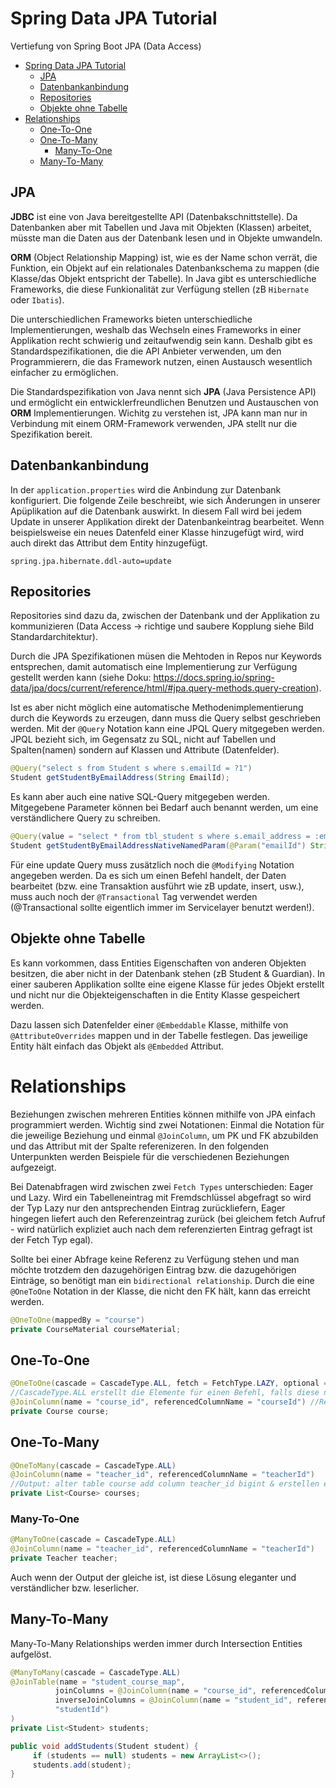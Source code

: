 # Spring Data JPA Tutorial

Vertiefung von Spring Boot JPA (Data Access)

- [Spring Data JPA Tutorial](#spring-data-jpa-tutorial)
    - [JPA](#jpa)
    - [Datenbankanbindung](#datenbankanbindung)
    - [Repositories](#repositories)
    - [Objekte ohne Tabelle](#objekte-ohne-tabelle)
- [Relationships](#relationships)
    - [One-To-One](#one-to-one)
    - [One-To-Many](#one-to-many)
        - [Many-To-One](#many-to-one)
    - [Many-To-Many](#many-to-many)
    
## JPA

__JDBC__ ist eine von Java bereitgestellte API (Datenbakschnittstelle). Da Datenbanken aber mit Tabellen und Java mit Objekten (Klassen) arbeitet, müsste man die Daten aus der Datenbank lesen und in Objekte umwandeln.

__ORM__ (Object Relationship Mapping) ist, wie es der Name schon verrät, die Funktion, ein Objekt auf ein relationales Datenbankschema zu mappen (die Klasse/das Objekt entspricht der Tabelle). In Java gibt es unterschiedliche Frameworks, die diese Funkionalität zur Verfügung stellen (zB `Hibernate` oder `Ibatis`).

Die unterschiedlichen Frameworks bieten unterschiedliche Implementierungen, weshalb das Wechseln eines Frameworks in einer Applikation recht schwierig und zeitaufwendig sein kann. Deshalb gibt es Standardspezifikationen, die die API Anbieter verwenden, um den Programmierern, die das Framework nutzen, einen Austausch wesentlich einfacher zu ermöglichen.

Die Standardspezifikation von Java nennt sich __JPA__ (Java Persistence API) und ermöglicht ein entwicklerfreundlichen Benutzen und Austauschen von __ORM__ Implementierungen. Wichitg zu verstehen ist, JPA kann man nur in Verbindung mit einem ORM-Framework verwenden, JPA stellt nur die Spezifikation bereit.

## Datenbankanbindung

In der `application.properties` wird die Anbindung zur Datenbank konfiguriert. Die folgende Zeile beschreibt, wie sich Änderungen in unserer Apüplikation auf die Datenbank auswirkt. In diesem Fall wird bei jedem Update in unserer Applikation direkt der Datenbankeintrag bearbeitet. Wenn beispielsweise ein neues Datenfeld einer Klasse hinzugefügt wird, wird auch direkt das Attribut dem Entity hinzugefügt.

```properties
spring.jpa.hibernate.ddl-auto=update
```

## Repositories

Repositories sind dazu da, zwischen der Datenbank und der Applikation zu kommunizieren (Data Access -> richtige und saubere Kopplung siehe Bild Standardarchitektur).

Durch die JPA Spezifikationen müsen die Mehtoden in Repos nur Keywords entsprechen, damit automatisch eine Implementierung zur Verfügung gestellt werden kann (siehe Doku: https://docs.spring.io/spring-data/jpa/docs/current/reference/html/#jpa.query-methods.query-creation).

Ist es aber nicht möglich eine automatische Methodenimplementierung durch die Keywords zu erzeugen, dann muss die Query selbst geschrieben werden. Mit der `@Query` Notation kann eine JPQL Query mitgegeben werden. JPQL bezieht sich, im Gegensatz zu SQL, nicht auf Tabellen und Spalten(namen) sondern auf Klassen und Attribute (Datenfelder).

```java
@Query("select s from Student s where s.emailId = ?1")
Student getStudentByEmailAddress(String EmailId);
```

Es kann aber auch eine native SQL-Query mitgegeben werden. Mitgegebene Parameter können bei Bedarf auch benannt werden, um eine verständlichere Query zu schreiben.

```java
@Query(value = "select * from tbl_student s where s.email_address = :emailId", nativeQuery = true)
Student getStudentByEmailAddressNativeNamedParam(@Param("emailId") String emailId);
```

Für eine update Query muss zusätzlich noch die `@Modifying` Notation angegeben werden. Da es sich um einen Befehl handelt, der Daten bearbeitet (bzw. eine Transaktion ausführt wie zB update, insert, usw.), muss auch noch der `@Transactional` Tag verwendet werden (@Transactional sollte eigentlich immer im Servicelayer benutzt werden!).

## Objekte ohne Tabelle

Es kann vorkommen, dass Entities Eigenschaften von anderen Objekten besitzen, die aber nicht in der Datenbank stehen (zB Student & Guardian). In einer sauberen Applikation sollte eine eigene Klasse für jedes Objekt erstellt und nicht nur die Objekteigenschaften in die Entity Klasse gespeichert werden.

Dazu lassen sich Datenfelder einer `@Embeddable` Klasse, mithilfe von `@AttributeOverrides` mappen und in der Tabelle festlegen. Das jeweilige Entity hält einfach das Objekt als `@Embedded` Attribut.

# Relationships

Beziehungen zwischen mehreren Entities können mithilfe von JPA einfach programmiert werden. Wichtig sind zwei Notationen: Einmal die Notation für die jeweilige Beziehung und einmal `@JoinColumn`, um PK und FK abzubilden und das Attribut mit der Spalte referenizeren. In den folgenden Unterpunkten werden Beispiele für die verschiedenen Beziehungen aufgezeigt.

Bei Datenabfragen wird zwischen zwei `Fetch Types` unterschieden: Eager und Lazy. Wird ein Tabelleneintrag mit Fremdschlüssel abgefragt so wird der Typ Lazy nur den antsprechenden Eintrag zurückliefern, Eager hingegen liefert auch den Referenzeintrag zurück (bei gleichem fetch Aufruf - wird natürlich expliziet auch nach dem referenzierten Eintrag gefragt ist der Fetch Typ egal).

Sollte bei einer Abfrage keine Referenz zu Verfügung stehen und man möchte trotzdem den dazugehörigen Eintrag bzw. die dazugehörigen Einträge, so benötigt man ein `bidirectional relationship`. Durch die eine `@OneToOne` Notation in der Klasse, die nicht den FK hält, kann das erreicht werden.

```java
@OneToOne(mappedBy = "course")
private CourseMaterial courseMaterial;
```

## One-To-One

```java
@OneToOne(cascade = CascadeType.ALL, fetch = FetchType.LAZY, optional = false) //mapping
//CascadeType.ALL erstellt die Elemente für einen Befehl, falls diese noch nicht in der DB gespeichert sind
@JoinColumn(name = "course_id", referencedColumnName = "courseId") //Referenz (Datenfeld - Spalte)
private Course course;
```

## One-To-Many

```java
@OneToMany(cascade = CascadeType.ALL)
@JoinColumn(name = "teacher_id", referencedColumnName = "teacherId")
//Output: alter table course add column teacher_id bigint & erstellen eines FK auf teacher_id in der teacher Tabelle
private List<Course> courses;
```

### Many-To-One

```java
@ManyToOne(cascade = CascadeType.ALL)
@JoinColumn(name = "teacher_id", referencedColumnName = "teacherId")
private Teacher teacher;
```

Auch wenn der Output der gleiche ist, ist diese Lösung eleganter und verständlicher bzw. leserlicher.

## Many-To-Many

Many-To-Many Relationships werden immer durch Intersection Entities aufgelöst.

```java
@ManyToMany(cascade = CascadeType.ALL)
@JoinTable(name = "student_course_map", 
          joinColumns = @JoinColumn(name = "course_id", referencedColumnName = "courseId"),
          inverseJoinColumns = @JoinColumn(name = "student_id", referencedColumnName
          "studentId")
)
private List<Student> students;

public void addStudents(Student student) {
     if (students == null) students = new ArrayList<>();
     students.add(student);
}
```